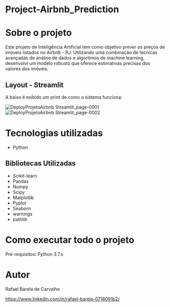 # Project-Airbnb_Prediction


 # Sobre o projeto

Este projeto de Inteligência Artificial tem como objetivo prever os preços de imóveis listados no Airbnb - RJ. Utilizando uma combinação de técnicas avançadas de análise de dados e algoritmos de machine learning, desenvolvi um modelo robusto que oferece estimativas precisas dos valores dos imóveis.

## Layout - Streamlit

A baixo é exibido um print de como o sistema funciona:

![DeployProjetoAirbnb Streamlit_page-0001](https://github.com/RafaBarela/Project-Airbnb_Prediction/assets/104285149/8aa93869-37bd-4923-9b22-802b76f40ccd)
![DeployProjetoAirbnb Streamlit_page-0002](https://github.com/RafaBarela/Project-Airbnb_Prediction/assets/104285149/2d12663b-ae5f-4780-8c94-c2f3e920c042)

# Tecnologias utilizadas
- Python
  

## Bibliotecas Utilizadas
- Scikit-learn
- Pandas
- Numpy
- Scipy
- Matplotlib
- Pyplot
- Seaborn
- warnings
- pathlib

# Como executar todo o projeto

Pré-requisitos: Python 3.7.x


# Autor

Rafael Barela de Carvalho

https://www.linkedin.com/in/rafael-barela-0718091b2/
